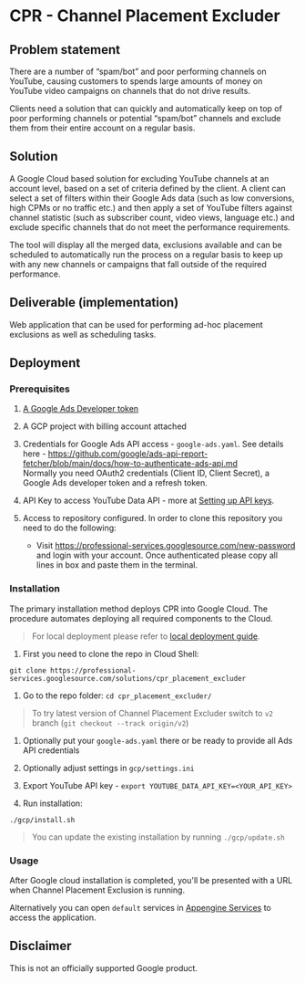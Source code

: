 # CPR - Channel Placement Excluder

## Problem statement

There are a number of “spam/bot” and poor performing channels on YouTube, causing customers to spends large amounts of money on YouTube video campaigns on channels that do not drive results.

Clients need a solution that can quickly and automatically keep on top of poor performing channels or potential “spam/bot” channels and exclude them from their entire account on a regular basis.

## Solution

A Google Cloud based solution for excluding YouTube channels at an account level, based on a set of criteria defined by the client. A client can select a set of filters within their Google Ads data (such as low conversions, high CPMs or no traffic etc.) and then apply a set of YouTube filters against channel statistic (such as subscriber count, video views, language etc.) and exclude specific channels that do not meet the performance requirements.

The tool will display all the merged data, exclusions available and can be scheduled to automatically run the process on a regular basis to keep up with any new channels or campaigns that fall outside of the required performance.


## Deliverable (implementation)

Web application that can be used for performing ad-hoc placement exclusions as well as scheduling tasks.

## Deployment

### Prerequisites

1. [A Google Ads Developer token](https://developers.google.com/google-ads/api/docs/first-call/dev-token#:~:text=A%20developer%20token%20from%20Google,SETTINGS%20%3E%20SETUP%20%3E%20API%20Center.)

1. A GCP project with billing account attached
1. Credentials for Google Ads API access - `google-ads.yaml`.
   See details here - https://github.com/google/ads-api-report-fetcher/blob/main/docs/how-to-authenticate-ads-api.md \
   Normally you need OAuth2 credentials (Client ID, Client Secret), a Google Ads developer token and a refresh token.
1. API Key to access YouTube Data API -  more at [Setting up API keys](https://support.google.com/googleapi/answer/6158862?hl=en).
1. Access to repository configured. In order to clone this repository you need
	to do the following:

	*   Visit https://professional-services.googlesource.com/new-password and
			login with your account. Once authenticated please copy all lines in box
			and paste them in the terminal.

### Installation

The primary installation method deploys CPR into Google Cloud.
The procedure automates deploying all required components to the Cloud.

> For local deployment please refer to [local deployment guide](docs/run-cpr-locally.md).
1. First you need to clone the repo in Cloud Shell:

```
git clone https://professional-services.googlesource.com/solutions/cpr_placement_excluder
```

1. Go to the repo folder: `cd cpr_placement_excluder/`

> To try latest version of Channel Placement Excluder switch to `v2` branch (`git checkout --track origin/v2`)

1. Optionally put your `google-ads.yaml` there or be ready to provide all Ads API credentials

1. Optionally adjust settings in `gcp/settings.ini`

1. Export YouTube API key - `export YOUTUBE_DATA_API_KEY=<YOUR_API_KEY>`

1. Run installation:

```
./gcp/install.sh
```

> You can update the existing installation by running `./gcp/update.sh`

### Usage

After Google cloud installation is completed, you'll be presented with a URL when Channel Placement Exclusion is running.

Alternatively you can open `default` services in [Appengine Services](https://corp.google.com/appengine/services) to access the application.

## Disclaimer
This is not an officially supported Google product.

